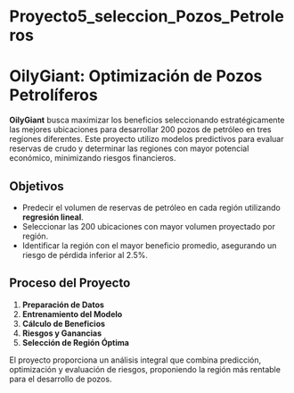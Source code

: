 # Proyecto5_seleccion_Pozos_Petroleros

# OilyGiant: Optimización de Pozos Petrolíferos  

**OilyGiant** busca maximizar los beneficios seleccionando estratégicamente las mejores ubicaciones para desarrollar 200 pozos de petróleo en tres regiones diferentes. Este proyecto utilizo modelos predictivos para evaluar reservas de crudo y determinar las regiones con mayor potencial económico, minimizando riesgos financieros.  

## Objetivos  
- Predecir el volumen de reservas de petróleo en cada región utilizando **regresión lineal**.  
- Seleccionar las 200 ubicaciones con mayor volumen proyectado por región.  
- Identificar la región con el mayor beneficio promedio, asegurando un riesgo de pérdida inferior al 2.5%.  

## Proceso del Proyecto  
1. **Preparación de Datos**  
2. **Entrenamiento del Modelo**  
3. **Cálculo de Beneficios**  
4. **Riesgos y Ganancias**  
5. **Selección de Región Óptima**  
  
El proyecto proporciona un análisis integral que combina predicción, optimización y evaluación de riesgos, proponiendo la región más rentable para el desarrollo de pozos.  
